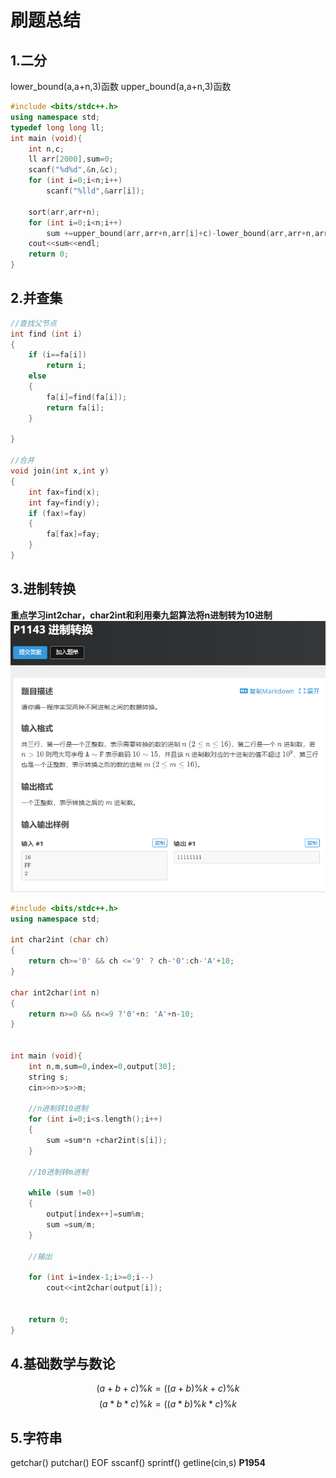 # 刷题总结

## 1.二分

lower_bound(a,a+n,3)函数
upper_bound(a,a+n,3)函数

```c++
#include <bits/stdc++.h>
using namespace std;
typedef long long ll;
int main (void){
    int n,c;
    ll arr[2000],sum=0;
    scanf("%d%d",&n,&c);
    for (int i=0;i<n;i++)
        scanf("%lld",&arr[i]);
    
    sort(arr,arr+n);
    for (int i=0;i<n;i++)
        sum +=upper_bound(arr,arr+n,arr[i]+c)-lower_bound(arr,arr+n,arr[i]+c);
    cout<<sum<<endl;
    return 0;
}
```

## 2.并查集

```c++
//查找父节点
int find (int i)
{
    if (i==fa[i])
        return i;
    else
    {
        fa[i]=find(fa[i]);
        return fa[i];
    }
        
}

//合并
void join(int x,int y)
{
    int fax=find(x);
    int fay=find(y);
    if (fax!=fay)
    {
        fa[fax]=fay;
    }
}
```

## 3.进制转换

**重点学习int2char，char2int和利用秦九韶算法将n进制转为10进制**
![题目](./Snipaste_2024-08-10_09-54-52.png "这是一张示例图片")

```c++
#include <bits/stdc++.h>
using namespace std;

int char2int (char ch)
{
    return ch>='0' && ch <='9' ? ch-'0':ch-'A'+10;
}

char int2char(int n)
{
    return n>=0 && n<=9 ?'0'+n: 'A'+n-10;
}


int main (void){
    int n,m,sum=0,index=0,output[30];
    string s;
    cin>>n>>s>>m;
    
    //n进制转10进制
    for (int i=0;i<s.length();i++)
    {
        sum =sum*n +char2int(s[i]);
    }

    //10进制转m进制

    while (sum !=0)
    {
        output[index++]=sum%m;
        sum =sum/m;
    }
    
    //输出

    for (int i=index-1;i>=0;i--)
        cout<<int2char(output[i]);


    return 0;
}
```

## 4.基础数学与数论
$$ (a+b+c)\%k=((a+b)\%k+c)\%k $$
$$ (a*b*c)\%k=((a*b)\%k*c)\%k $$

## 5.字符串
getchar()
putchar()
EOF
sscanf()
sprintf()
getline(cin,s)
**P1954**